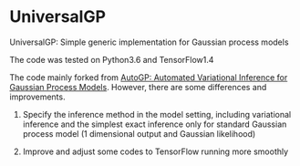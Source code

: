 # UniversalGP
UniversalGP: Simple generic implementation for Gaussian process models

The code was tested on Python3.6 and TensorFlow1.4

The code mainly forked from [AutoGP: Automated Variational Inference for Gaussian Process Models](
https://github.com/ebonilla/AutoGP). However, there are some differences and improvements.

1. Specify the inference method in the model setting, including variational inference and the simplest
exact inference only for standard Gaussian process model (1 dimensional output and Gaussian likelihood)

2. Improve and adjust some codes to TensorFlow running more smoothly



 




